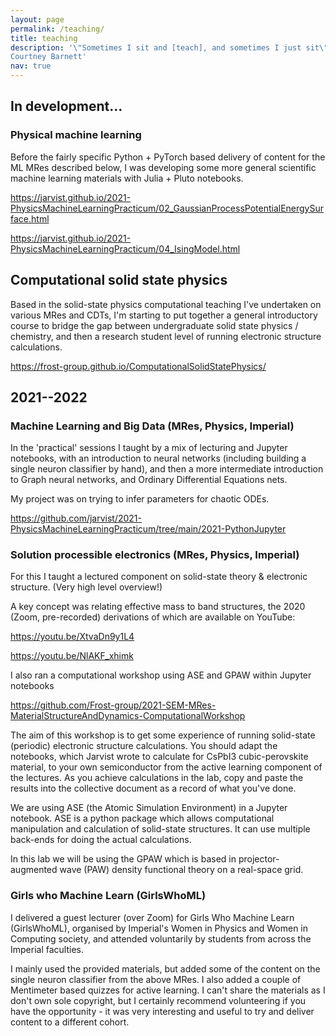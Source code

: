 ```yaml
---
layout: page
permalink: /teaching/
title: teaching
description: '\"Sometimes I sit and [teach], and sometimes I just sit\" ---
Courtney Barnett' 
nav: true
---
```


## In development...

### Physical machine learning

Before the fairly specific Python + PyTorch based delivery of content for the
ML MRes described below, I was developing some more general scientific machine
learning materials with Julia + Pluto notebooks.

<https://jarvist.github.io/2021-PhysicsMachineLearningPracticum/02_GaussianProcessPotentialEnergySurface.html>

<https://jarvist.github.io/2021-PhysicsMachineLearningPracticum/04_IsingModel.html>

## Computational solid state physics

Based in the solid-state physics computational teaching I've undertaken on
various MRes and CDTs, I'm starting to put together a general introductory
course to bridge the gap between undergraduate solid state physics / chemistry,
and then a research student level of running electronic structure calculations. 

<https://frost-group.github.io/ComputationalSolidStatePhysics/>

## 2021--2022

### Machine Learning and Big Data (MRes, Physics, Imperial)

In the 'practical' sessions I taught by a mix of lecturing and Jupyter
notebooks, with an introduction to neural networks (including building a single
neuron classifier by hand), and then a more intermediate introduction to Graph
neural networks, and Ordinary Differential Equations nets. 

My project was on trying to infer parameters for chaotic ODEs.

<https://github.com/jarvist/2021-PhysicsMachineLearningPracticum/tree/main/2021-PythonJupyter>

### Solution processible electronics (MRes, Physics, Imperial)

For this I taught a lectured component on solid-state theory & electronic structure.
(Very high level overview!)

A key concept was relating effective mass to band structures, the 2020 (Zoom,
pre-recorded) derivations of which are available on YouTube:

<https://youtu.be/XtvaDn9y1L4>

<https://youtu.be/NlAKF_xhimk>

I also ran a computational workshop using ASE and GPAW within Jupyter notebooks

<https://github.com/Frost-group/2021-SEM-MRes-MaterialStructureAndDynamics-ComputationalWorkshop>

The aim of this workshop is to get some experience of running solid-state
(periodic) electronic structure calculations. You should adapt the notebooks,
which Jarvist wrote to calculate for CsPbI3 cubic-perovskite material, to your
own semiconductor from the active learning component of the lectures. As you
achieve calculations in the lab, copy and paste the results into the collective
document as a record of what you've done.

We are using ASE (the Atomic Simulation Environment) in a Jupyter notebook. ASE
is a python package which allows computational manipulation and calculation of
solid-state structures. It can use multiple back-ends for doing the actual
calculations.

In this lab we will be using the GPAW which is based in projector-augmented
wave (PAW) density functional theory on a real-space grid.

### Girls who Machine Learn (GirlsWhoML)

I delivered a guest lecturer (over Zoom) for Girls Who Machine Learn
(GirlsWhoML), organised by Imperial's Women in Physics and Women in Computing
society, and attended voluntarily by students from across the Imperial
faculties. 

I mainly used the provided materials, but added some of the content on the
single neuron classifier from the above MRes. I also added a couple of
Mentimeter based quizzes for active learning. I can't share the materials as
I don't own sole copyright, but I certainly recommend volunteering if you have
the opportunity - it was very interesting and useful to try and deliver content
to a different cohort. 

